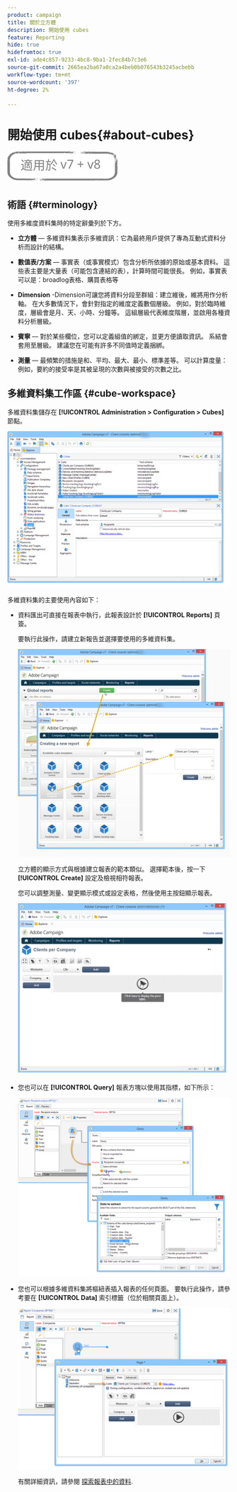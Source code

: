```yaml
---
product: campaign
title: 關於立方體
description: 開始使用 cubes
feature: Reporting
hide: true
hidefromtoc: true
exl-id: ade4c857-9233-4bc8-9ba1-2fec84b7c3e6
source-git-commit: 2665ea2ba67a0ca2a4beb0b076543b3245acbebb
workflow-type: tm+mt
source-wordcount: '397'
ht-degree: 2%

---
```


# 開始使用 cubes{#about-cubes}

![](../../assets/common.svg)

## 術語 {#terminology}

使用多維度資料集時的特定辭彙列於下方。

* **立方體**  — 多維資料集表示多維資訊：它為最終用戶提供了專為互動式資料分析而設計的結構。

* **數值表/方案**  — 事實表（或事實模式）包含分析所依據的原始或基本資料。 這些表主要是大量表（可能包含連結的表），計算時間可能很長。 例如，事實表可以是：broadlog表格、購買表格等

* **Dimension** -Dimension可讓您將資料分段至群組：建立維後，維將用作分析軸。 在大多數情況下，會針對指定的維度定義數個層級。 例如，對於臨時維度，層級會是月、天、小時、分鐘等。 這組層級代表維度階層，並啟用各種資料分析層級。

* **賓寧**  — 對於某些欄位，您可以定義組值的綁定，並更方便讀取資訊。 系結會套用至層級。 建議您在可能有許多不同值時定義捆綁。

* **測量**  — 最頻繁的措施是和、平均、最大、最小、標準差等。 可以計算度量：例如，要約的接受率是其被呈現的次數與被接受的次數之比。

## 多維資料集工作區 {#cube-workspace}

多維資料集儲存在 **[!UICONTROL Administration > Configuration > Cubes]** 節點。

![](assets/s_advuser_cube_node.png)

多維資料集的主要使用內容如下：

* 資料匯出可直接在報表中執行，此報表設計於 **[!UICONTROL Reports]** 頁簽。

   要執行此操作，請建立新報告並選擇要使用的多維資料集。

   ![](assets/cube_create_new.png)

   立方體的顯示方式與根據建立報表的範本類似。 選擇範本後，按一下 **[!UICONTROL Create]** 設定及檢視相符報表。

   您可以調整測量、變更顯示模式或設定表格，然後使用主按鈕顯示報表。

   ![](assets/cube_display_new.png)

* 您也可以在 **[!UICONTROL Query]** 報表方塊以使用其指標，如下所示：

   ![](assets/s_advuser_query_using_a_cube.png)

* 您也可以根據多維資料集將樞紐表插入報表的任何頁面。 要執行此操作，請參考要在 **[!UICONTROL Data]** 索引標籤（位於相關頁面上）。

   ![](assets/s_advuser_cube_in_report.png)

   有關詳細資訊，請參閱 [探索報表中的資料](../../reporting/using/using-cubes-to-explore-data.md#exploring-the-data-in-a-report).
